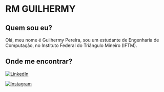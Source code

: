 # RM GUILHERMY

## Quem sou eu?
Olá, meu nome é Guilhermy Pereira, sou um estudante de Engenharia de Computação, no Instituto Federal do Triângulo Mineiro (IFTM).

## Onde me encontrar?

[![LinkedIn](https://img.shields.io/badge/LinkedIn-0077B5?style=for-the-badge&logo=linkedin&logoColor=white)](https://linkedin.com/in/guilhermy-pereira-aq)

[![Instagram](https://img.shields.io/badge/-Instagram-%23E4405F?style=for-the-badge&logo=instagram&logoColor=white)](https://www.instagram.com/Guilelmy/)
